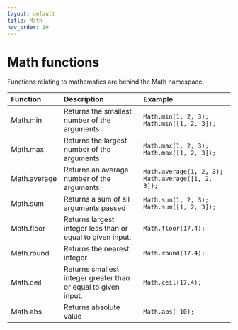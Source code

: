 ```yaml
---
layout: default
title: Math
nav_order: 10
---
```


# Math functions

Functions relating to mathematics are behind the Math namespace.

| Function      | Description                                                   | Example                                                  |
|:--------------|:--------------------------------------------------------------|:---------------------------------------------------------|
| Math.min      | Returns the smallest number of the arguments                  | `Math.min(1, 2, 3); Math.min([1, 2, 3]);`                |
| Math.max      | Returns the largest number of the arguments                   | `Math.max(1, 2, 3); Math.max([1, 2, 3]);`                |
| Math.average  | Returns an average number of the arguments                    | `Math.average(1, 2, 3); Math.average([1, 2, 3]);`        |
| Math.sum      | Returns a sum of all arguments passed                         | `Math.sum(1, 2, 3); Math.sum([1, 2, 3]);`                |
| Math.floor    | Returns largest integer less than or equal to given input.    | `Math.floor(17.4);`                                      |
| Math.round    | Returns the nearest integer                                   | `Math.round(17.4);`                                      |
| Math.ceil     | Returns smallest integer greater than or equal to given input.| `Math.ceil(17.4);`                                       |
| Math.abs      | Returns absolute value                                        | `Math.abs(-10);`                                         |
